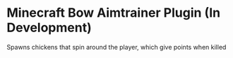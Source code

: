 # Minecraft Bow Aimtrainer Plugin (In Development)

Spawns chickens that spin around the player, which give points when killed
